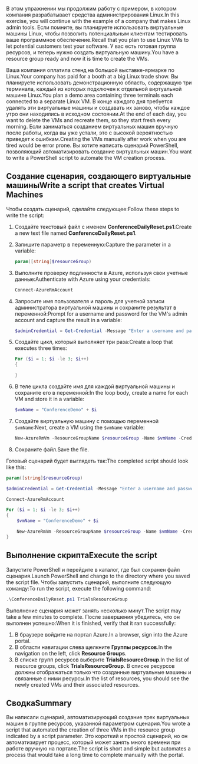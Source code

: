 <span data-ttu-id="ad8ad-101">В этом упражнении мы продолжим работу с примером, в котором компания разрабатывает средства администрирования Linux.</span><span class="sxs-lookup"><span data-stu-id="ad8ad-101">In this exercise, you will continue with the example of a company that makes Linux admin tools.</span></span> <span data-ttu-id="ad8ad-102">Если помните, вы планируете использовать виртуальные машины Linux, чтобы позволить потенциальным клиентам тестировать ваше программное обеспечение.</span><span class="sxs-lookup"><span data-stu-id="ad8ad-102">Recall that you plan to use Linux VMs to let potential customers test your software.</span></span> <span data-ttu-id="ad8ad-103">У вас есть готовая группа ресурсов, и теперь нужно создать виртуальную машину.</span><span class="sxs-lookup"><span data-stu-id="ad8ad-103">You have a resource group ready and now it is time to create the VMs.</span></span>

<span data-ttu-id="ad8ad-104">Ваша компания оплатила стенд на большой выставке-ярмарке по Linux.</span><span class="sxs-lookup"><span data-stu-id="ad8ad-104">Your company has paid for a booth at a big Linux trade show.</span></span> <span data-ttu-id="ad8ad-105">Вы планируете использовать демонстрационную область, содержащую три терминала, каждый из которых подключен к отдельной виртуальной машине Linux.</span><span class="sxs-lookup"><span data-stu-id="ad8ad-105">You plan a demo area containing three terminals each connected to a separate Linux VM.</span></span> <span data-ttu-id="ad8ad-106">В конце каждого дня требуется удалять эти виртуальные машины и создавать их заново, чтобы каждое утро они находились в исходном состоянии.</span><span class="sxs-lookup"><span data-stu-id="ad8ad-106">At the end of each day, you want to delete the VMs and recreate them, so they start fresh every morning.</span></span> <span data-ttu-id="ad8ad-107">Если заниматься созданием виртуальных машин вручную после работы, когда вы уже устали, это с высокой вероятностью приведет к ошибкам.</span><span class="sxs-lookup"><span data-stu-id="ad8ad-107">Creating the VMs manually after work when you are tired would be error prone.</span></span> <span data-ttu-id="ad8ad-108">Вы хотите написать сценарий PowerShell, позволяющий автоматизировать создание виртуальных машин.</span><span class="sxs-lookup"><span data-stu-id="ad8ad-108">You want to write a PowerShell script to automate the VM creation process.</span></span>

## <a name="write-a-script-that-creates-virtual-machines"></a><span data-ttu-id="ad8ad-109">Создание сценария, создающего виртуальные машины</span><span class="sxs-lookup"><span data-stu-id="ad8ad-109">Write a script that creates Virtual Machines</span></span>

<span data-ttu-id="ad8ad-110">Чтобы создать сценарий, сделайте следующее:</span><span class="sxs-lookup"><span data-stu-id="ad8ad-110">Follow these steps to write the script:</span></span>

1. <span data-ttu-id="ad8ad-111">Создайте текстовый файл с именем **ConferenceDailyReset.ps1**.</span><span class="sxs-lookup"><span data-stu-id="ad8ad-111">Create a new text file named **ConferenceDailyReset.ps1**.</span></span>

2. <span data-ttu-id="ad8ad-112">Запишите параметр в переменную:</span><span class="sxs-lookup"><span data-stu-id="ad8ad-112">Capture the parameter in a variable:</span></span>

    ```powershell
    param([string]$resourceGroup)
    ```

3. <span data-ttu-id="ad8ad-113">Выполните проверку подлинности в Azure, используя свои учетные данные:</span><span class="sxs-lookup"><span data-stu-id="ad8ad-113">Authenticate with Azure using your credentials:</span></span>

    ```powershell
    Connect-AzureRmAccount
    ```

4. <span data-ttu-id="ad8ad-114">Запросите имя пользователя и пароль для учетной записи администратора виртуальной машины и сохраните результат в переменной:</span><span class="sxs-lookup"><span data-stu-id="ad8ad-114">Prompt for a username and password for the VM's admin account and capture the result in a variable:</span></span>

    ```powershell
    $adminCredential = Get-Credential -Message "Enter a username and password for the VM administrator."
    ```

5. <span data-ttu-id="ad8ad-115">Создайте цикл, который выполняет три раза:</span><span class="sxs-lookup"><span data-stu-id="ad8ad-115">Create a loop that executes three times:</span></span>

    ```powershell
    For ($i = 1; $i -le 3; $i++) 
    {

    }
    ```

6. <span data-ttu-id="ad8ad-116">В теле цикла создайте имя для каждой виртуальной машины и сохраните его в переменной:</span><span class="sxs-lookup"><span data-stu-id="ad8ad-116">In the loop body, create a name for each VM and store it in a variable:</span></span>

    ```powershell
    $vmName = "ConferenceDemo" + $i
    ```

7. <span data-ttu-id="ad8ad-117">Создайте виртуальную машину с помощью переменной `$vmName`:</span><span class="sxs-lookup"><span data-stu-id="ad8ad-117">Next, create a VM using the `$vmName` variable:</span></span>

   ```powershell
   New-AzureRmVm -ResourceGroupName $resourceGroup -Name $vmName -Credential $adminCredential -Location "East US" 
   ```

8. <span data-ttu-id="ad8ad-118">Сохраните файл.</span><span class="sxs-lookup"><span data-stu-id="ad8ad-118">Save the file.</span></span>

<span data-ttu-id="ad8ad-119">Готовый сценарий будет выглядеть так:</span><span class="sxs-lookup"><span data-stu-id="ad8ad-119">The completed script should look like this:</span></span>

```powershell
param([string]$resourceGroup)

$adminCredential = Get-Credential -Message "Enter a username and password for the VM administrator."

Connect-AzureRmAccount

For ($i = 1; $i -le 3; $i++)
{
    $vmName = "ConferenceDemo" + $i

    New-AzureRmVm -ResourceGroupName $resourceGroup -Name $vmName -Credential $adminCredential -Location "East US" -Image UbuntuLTS
}
```

## <a name="execute-the-script"></a><span data-ttu-id="ad8ad-120">Выполнение скрипта</span><span class="sxs-lookup"><span data-stu-id="ad8ad-120">Execute the script</span></span>

<span data-ttu-id="ad8ad-121">Запустите PowerShell и перейдите в каталог, где был сохранен файл сценария.</span><span class="sxs-lookup"><span data-stu-id="ad8ad-121">Launch PowerShell and change to the directory where you saved the script file.</span></span> <span data-ttu-id="ad8ad-122">Чтобы запустить сценарий, выполните следующую команду:</span><span class="sxs-lookup"><span data-stu-id="ad8ad-122">To run the script, execute the following command:</span></span>

```powershell
.\ConferenceDailyReset.ps1 TrialsResourceGroup
```

<span data-ttu-id="ad8ad-123">Выполнение сценария может занять несколько минут.</span><span class="sxs-lookup"><span data-stu-id="ad8ad-123">The script may take a few minutes to complete.</span></span> <span data-ttu-id="ad8ad-124">После завершения убедитесь, что он выполнен успешно:</span><span class="sxs-lookup"><span data-stu-id="ad8ad-124">When it is finished, verify that it ran successfully:</span></span>

1. <span data-ttu-id="ad8ad-125">В браузере войдите на портал Azure.</span><span class="sxs-lookup"><span data-stu-id="ad8ad-125">In a browser, sign into the Azure portal.</span></span>
2. <span data-ttu-id="ad8ad-126">В области навигации слева щелкните **Группы ресурсов**.</span><span class="sxs-lookup"><span data-stu-id="ad8ad-126">In the navigation on the left, click **Resource Groups**.</span></span>
3. <span data-ttu-id="ad8ad-127">В списке групп ресурсов выберите **TrialsResourceGroup**.</span><span class="sxs-lookup"><span data-stu-id="ad8ad-127">In the list of resource groups, click **TrialsResourceGroup**.</span></span> <span data-ttu-id="ad8ad-128">В списке ресурсов должны отображаться только что созданные виртуальные машины и связанные с ними ресурсы.</span><span class="sxs-lookup"><span data-stu-id="ad8ad-128">In the list of resources, you should see the newly created VMs and their associated resources.</span></span>

## <a name="summary"></a><span data-ttu-id="ad8ad-129">Сводка</span><span class="sxs-lookup"><span data-stu-id="ad8ad-129">Summary</span></span>
<span data-ttu-id="ad8ad-130">Вы написали сценарий, автоматизирующий создание трех виртуальных машин в группе ресурсов, указанной параметром сценария.</span><span class="sxs-lookup"><span data-stu-id="ad8ad-130">You wrote a script that automated the creation of three VMs in the resource group indicated by a script parameter.</span></span> <span data-ttu-id="ad8ad-131">Это короткий и простой сценарий, но он автоматизирует процесс, который может занять много времени при работе вручную на портале.</span><span class="sxs-lookup"><span data-stu-id="ad8ad-131">The script is short and simple but automates a process that would take a long time to complete manually with the portal.</span></span>